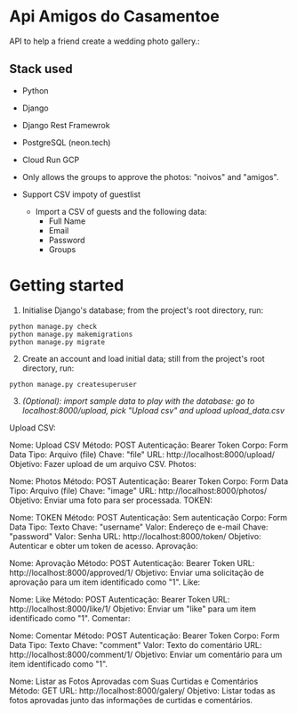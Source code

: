 # Api Amigos do Casamentoe

API to help a friend create a wedding photo gallery.:

## Stack used
* Python
* Django
* Django Rest Framewrok
* PostgreSQL (neon.tech)
* Cloud Run GCP

* Only allows the groups to approve the photos: "noivos" and "amigos".
* Support CSV impoty of guestlist
    * Import a CSV of guests and the following data:
      * Full Name
      * Email
      * Password
      * Groups

# Getting started

1. Initialise Django's database; from the project's root directory, run:

``` 
python manage.py check
python manage.py makemigrations
python manage.py migrate
```
2. Create an account and load initial data; still from the project's root directory, 
run:
```
python manage.py createsuperuser
``` 

3. *(Optional): import sample data to play with the database: go to
   localhost:8000/upload, pick "Upload csv" and upload upload_data.csv*

Upload CSV:

Nome: Upload CSV
Método: POST
Autenticação: Bearer Token
Corpo: Form Data
Tipo: Arquivo (file)
Chave: "file"
URL: http://localhost:8000/upload/
Objetivo: Fazer upload de um arquivo CSV.
Photos:

Nome: Photos
Método: POST
Autenticação: Bearer Token
Corpo: Form Data
Tipo: Arquivo (file)
Chave: "image"
URL: http://localhost:8000/photos/
Objetivo: Enviar uma foto para ser processada.
TOKEN:

Nome: TOKEN
Método: POST
Autenticação: Sem autenticação
Corpo: Form Data
Tipo: Texto
Chave: "username"
Valor: Endereço de e-mail
Chave: "password"
Valor: Senha
URL: http://localhost:8000/token/
Objetivo: Autenticar e obter um token de acesso.
Aprovação:

Nome: Aprovação
Método: POST
Autenticação: Bearer Token
URL: http://localhost:8000/approved/1/
Objetivo: Enviar uma solicitação de aprovação para um item identificado como "1".
Like:

Nome: Like
Método: POST
Autenticação: Bearer Token
URL: http://localhost:8000/like/1/
Objetivo: Enviar um "like" para um item identificado como "1".
Comentar:

Nome: Comentar
Método: POST
Autenticação: Bearer Token
Corpo: Form Data
Tipo: Texto
Chave: "comment"
Valor: Texto do comentário
URL: http://localhost:8000/comment/1/
Objetivo: Enviar um comentário para um item identificado como "1".

Nome: Listar as Fotos Aprovadas com Suas Curtidas e Comentários
Método: GET
URL: http://localhost:8000/galery/
Objetivo: Listar todas as fotos aprovadas junto das informações de curtidas e comentários.
